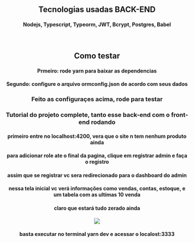 <h2 align="center"> Tecnologias usadas <span>BACK-END</span> </h2>
<h4 align="center"> Nodejs, Typescript, Typeorm, JWT, Bcrypt, Postgres, Babel </h4><br />

<h2 align="center"> Como testar </h2>
<h4 align="center"> Prmeiro: rode <span>yarn</span> para baixar as dependencias </h4>
<h4 align="center"> Segundo: configure o arquivo ormconfig.json de acordo com seus dados </h4>


<h3 align="center"> Feito as configuraçes acima, rode para testar </h3>
<h3 align="center"> Tutorial do projeto complete, tanto esse back-end com o front-end rodando </h3>

<h4 align="center"> primeiro entre no localhost:4200, vera que o site n tem nenhum produto ainda </h4>
<h4 align="center"> para adicionar role ate o final da pagina, clique em registrar admin e faça o registro </h4>
<h4 align="center"> assim que se registrar vc sera redirecionado para o dashboard do admin </h4>
<h4 align="center"> nessa tela inicial vc verá informações como vendas, contas, estoque, e um tabela com as ultimas 10 venda </h4>
<h4 align="center"> claro que estará tudo zerado ainda </h4>


<p align="center">
<img src="https://img.shields.io/static/v1?label=Node&message=SERVE&color=gren&style=for-the-badge&logo=NODE"/>
</p>
<h4 align="center"> basta executar no terminal <span>yarn dev</span> e acessar o localost:3333 </h4><br />

